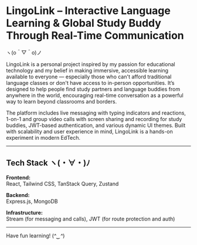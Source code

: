 # LingoLink – Interactive Language Learning & Global Study Buddy Through Real-Time Communication 
ヽ(o＾▽＾o)ノ

LingoLink is a personal project inspired by my passion for educational technology and my belief in making immersive, accessible learning available to everyone — especially those who can't afford traditional language classes or don't have access to in-person opportunities. It’s designed to help people find study partners and language buddies from anywhere in the world, encouraging real-time conversation as a powerful way to learn beyond classrooms and borders.

The platform includes live messaging with typing indicators and reactions, 1-on-1 and group video calls with screen sharing and recording for study buddies, JWT-based authentication, and various dynamic UI themes. Built with scalability and user experience in mind, LingoLink is a hands-on experiment in modern EdTech. 

---

## Tech Stack ヽ(・∀・)ﾉ

**Frontend:**  
React, Tailwind CSS, TanStack Query, Zustand  

**Backend:**  
Express.js, MongoDB  

**Infrastructure:**  
Stream (for messaging and calls), JWT (for route protection and auth)  

---

Have fun learning! (*^‿^*)  
